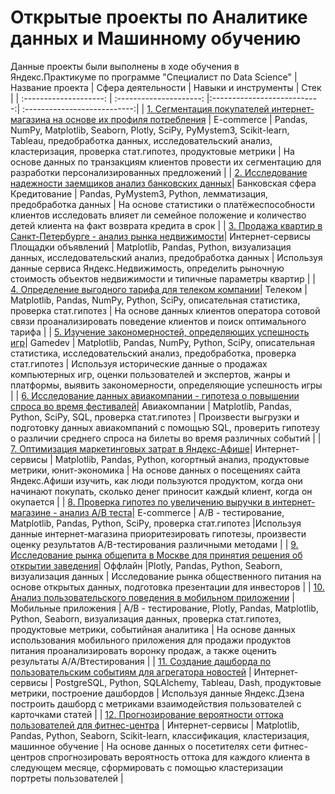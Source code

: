 # Открытые проекты по Аналитике данных и Машинному обучению
Данные проекты были выполнены в ходе обучения в Яндекс.Практикуме по программе "Специалист по Data Science"
| Название проекта | Сфера деятельности | Навыки и инструменты | Стек |
| :--------------------: | :---------------------: |:---------------------------:| :---------------------------:|
| [1. Сегментация покупателей интернет-магазина на основе их профиля потребления](https://github.com/oleggrigoryev/public_projects) | E-commerce | Pandas, NumPy, Matplotlib, Seaborn, Plotly, SciPy, PyMystem3, Scikit-learn, Tableau, предобработка данных, исследовательский анализ, кластеризация, проверка стат.гипотез, продуктовые метрики | На основе данных по транзакциям клиентов провести их сегментацию для разработки персонализированных предложений |
| [2. Исследование надежности заемщиков анализ банковских данных](https://github.com/oleggrigoryev/public_projects)| Банковская сфера Кредитование | Pandas, PyMystem3, Python, лемматизация, предобработка данных | На основе статистики о платёжеспособности клиентов исследовать влияет ли семейное положение и количество детей клиента на факт возврата кредита в срок |
| [3. Продажа квартир в Санкт-Петербурге - анализ рынка недвижимости](https://github.com/oleggrigoryev/public_projects)| Интернет-сервисы Площадки объявлений | Matplotlib, Pandas, Python, визуализация данных, исследовательский анализ, предобработка данных | Используя данные сервиса Яндекс.Недвижимость, определить рыночную стоимость объектов недвижимости и типичные параметры квартир |
| [4. Определение выгодного тарифа для телеком компании](https://github.com/oleggrigoryev/public_projects)| Телеком | Matplotlib, Pandas, NumPy, Python, SciPy, описательная статистика, проверка стат.гипотез | На основе данных клиентов оператора сотовой связи проанализировать поведение клиентов и поиск оптимального тарифа |
| [5. Изучение закономерностей, определяющих успешность игр](https://github.com/oleggrigoryev/public_projects)| Gamedev | Matplotlib, Pandas, NumPy, Python, SciPy, описательная статистика, исследовательский анализ, предобработка, проверка стат.гипотез | Используя исторические данные о продажах компьютерных игр, оценки пользователей и экспертов, жанры и платформы, выявить закономерности, определяющие успешность игры |
| [6. Исследование данных авиакомпании - гипотеза о повышении спроса во время фестивалей](https://github.com/oleggrigoryev/public_projects)| Авиакомпании | Matplotlib, Pandas, Python, SciPy, SQL, проверка стат.гипотез | Произвести выгрузки и подготовку данных авиакомпаний с помощью SQL, проверить гипотезу о различии среднего спроса на билеты во время различных событий |
| [7. Оптимизация маркетинговых затрат в Яндекс-Афише](https://github.com/oleggrigoryev/public_projects)| Интернет-сервисы | Matplotlib, Pandas, Python, когортный анализ, продуктовые метрики, юнит-экономика | На основе данных о посещениях сайта Яндекс.Афиши изучить, как люди пользуются продуктом, когда они начинают покупать, сколько денег приносит каждый клиент, когда он окупается |
| [8. Проверка гипотез по увеличению выручки в интернет-магазине - анализ A/B теста]()| E-commerce | A/B - тестирование, Matplotlib, Pandas, Python, SciPy, проверка стат.гипотез |Используя данные интернет-магазина приоритезировать гипотезы, произвести оценку результатов A/B-тестирования различными методами |
| [9. Исследование рынка общепита в Москве для принятия решения об открытии заведения](https://github.com/oleggrigoryev/public_projects)| Оффлайн |Plotly, Pandas, Python, Seaborn, визуализация данных | Исследование рынка общественного питания на основе открытых данных, подготовка презентации для инвесторов |
| [10. Анализ пользовательского поведения в мобильном приложении](https://github.com/oleggrigoryev/public_projects) | Мобильные приложения | A/B - тестирование, Plotly, Pandas, Matplotlib, Python, Seaborn, визуализация данных, проверка стат.гипотез, продуктовые метрики, событийная аналитика | На основе данных использования мобильного приложения для продажи продуктов питания проанализировать воронку продаж, а также оценить результаты A/A/Bтестирования |
| [11. Создание дашборда по пользовательским событиям для агрегатора новостей](https://github.com/oleggrigoryev/public_projects) | Интернет-сервисы | PostgreSQL, Python, SQLAlchemy,  Tableau, Dash, продуктовые метрики, построение дашбордов | Используя данные Яндекс.Дзена построить дашборд с метриками взаимодействия пользователей с карточками статей |
| [12. Прогнозирование вероятности оттока пользователей для фитнес-центра](https://github.com/oleggrigoryev/public_projects) | Интернет-сервисы | Matplotlib, Pandas, Python, Seaborn, Scikit-learn, классификация, кластеризация, машинное обучение | На основе данных о посетителях сети фитнес-центров спрогнозировать вероятность оттока для каждого клиента в следующем месяце, сформировать с помощью кластеризации портреты пользователей |
